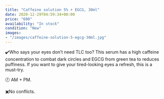 ```yaml
---
title: "Caffeine solution 5% + EGCG, 30ml"
date: 2020-12-29T04:59:34+00:00
price: "600"
availability: "In stock"
condition: "New"
images:
- "/images/caffeine-solution-5-egcg-30ml.jpg"
---
```


✔️Who says your eyes don’t need TLC too? This serum has a high caffeine concentration to combat dark circles and EGCG from green tea to reduces puffiness. If you want to give your tired-looking eyes a refresh, this is a must-try.

🕖 AM + PM.

✖️No conflicts.
